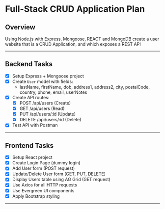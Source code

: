 # Full-Stack CRUD Application Plan

## Overview
Using Node.js with Express, Mongoose, REACT and MongoDB create a user website that is a CRUD Application, and which exposes a REST API

---

## Backend Tasks
- [x] Setup Express + Mongoose project
- [x] Create `User` model with fields:
  - lastName, firstName, dob, address1, address2, city, postalCode, country, phone, email, userNotes
- [x] Create API routes:
  - [x] POST /api/users (Create)
  - [x] GET /api/users (Read)
  - [x] PUT /api/users/:id (Update)
  - [x] DELETE /api/users/:id (Delete)
- [x] Test API with Postman

---

## Frontend Tasks
- [x] Setup React project
- [x] Create Login Page (dummy login)
- [x] Add User form (POST request)
- [x] Update/Delete User form (GET, PUT, DELETE)
- [x] Display Users table using AG Grid (GET request)
- [x] Use Axios for all HTTP requests
- [x] Use Evergreen UI components
- [x] Apply Bootstrap styling

---

